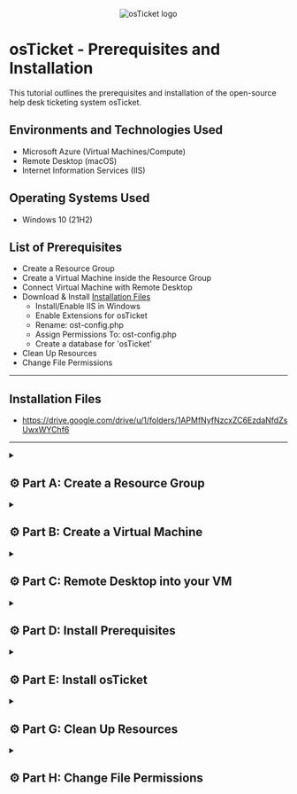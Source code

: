 <p align="center">
<img src="https://i.imgur.com/Clzj7Xs.png" alt="osTicket logo"/>
</p>

# osTicket - Prerequisites and Installation
This tutorial outlines the prerequisites and installation of the open-source help desk ticketing system osTicket.<br />

## Environments and Technologies Used

- Microsoft Azure (Virtual Machines/Compute)
- Remote Desktop (macOS)
- Internet Information Services (IIS)

## Operating Systems Used

- Windows 10</b> (21H2)

## List of Prerequisites

- Create a Resource Group
- Create a Virtual Machine inside the Resource Group
- Connect Virtual Machine with Remote Desktop
- Download & Install [Installation Files](https://drive.google.com/drive/u/1/folders/1APMfNyfNzcxZC6EzdaNfdZsUwxWYChf6)
  - Install/Enable IIS in Windows
  - Enable Extensions for osTicket
  - Rename: ost-config.php
  - Assign Permissions To: ost-config.php
  - Create a database for 'osTicket'
- Clean Up Resources
- Change File Permissions

***

## Installation Files

- https://drive.google.com/drive/u/1/folders/1APMfNyfNzcxZC6EzdaNfdZsUwxWYChf6

***

<details>

<summary>

## ⚙️ Part A: Create a Resource Group

</summary>

### 1. ) Create a Resurce Group

<ins>Starting at the 'Home' screen in your Microsoft Azure Portal:</ins>

- Click: the `Resource Groups` icon that's already on your home screen

- or..

- Search: `Resource Groups` and click that one (They do the same thing)

<p align="center">
<img width="800" alt="isolated" src="https://github.com/vincentchachere/osticket-prereqs/assets/161680745/d273a110-a34c-4707-8a06-058d12c11cc5"><br>

***

### 2. ) Create a Resurce Group

- Click `Create` to start your Resource Group

- Or..

- You can click the blue 'Create' in the middle of the screen as well, and it will take you to the same place.

<p align="center">
<img width="800" alt="isolated" src="https://github.com/vincentchachere/osticket-prereqs/assets/161680745/56fec2c9-0ba3-4e35-8c26-6bc6e7e6313b"><br>

***

### 3. ) Create a Resurce Group

<ins>Next, we'll input the following</ins>:

- Resource Group Name: `RG-osTicket`

- Region: `(US) West US 3`

- *Scroll Down*

 >**ATTENTION: Double check spelling when creating anything (resource groups, virtual machines, etc.) or you will have to delete all your work and start over, because the information you input will NOT be able to be able to be edited once it's created (name, region, etc.)**

<p align="center">
<img width="800" alt="E2C30B0C-FA81-4329-8F23-DBB018C41018" src="https://github.com/vincentchachere/osticket-prereqs/assets/161680745/4829d10a-d483-4c28-93a1-64034a6e0cf3"><br>

***

## 4. ) Create a Resurce Group

- Click `Review + Create`

- Dont worry about the 'Tags' section, we don't need that part for this lab.

- The 'Tags' section is used for organizational purposes.

<p align="center">
<img width="800" alt="F462BC66-31ED-444E-A61B-CD02C75151FD" src="https://github.com/vincentchachere/osticket-prereqs/assets/161680745/22252a11-ece8-4e38-873c-f6faf00efe29"><br>

 >**NOTE: We have NOT finished creating the resource group yet by clicking 'Review + Create'. Microsoft Azure let's you double check (review) the information you input before finalizing (creating) your resource group. It also does this for virtual machines, so make it a habit to double check the information you type in, so that you don't have to erase everything you end up creating, because of one wrong letter.**

***

## 5. ) Review and Create!

- *Verify Your Resource Group Information Before Continuing*

- Click `Create` to awaken your resource group!

<p align="center">
<img width="800" alt="6353AD56-C708-4D3D-ABEB-7C29A8E42E5F" src="https://github.com/vincentchachere/osticket-prereqs/assets/161680745/2f2d3265-2f3f-457f-a710-1be04c7d9545"><br>

***

## Congrats!

### 6. ) You're done creating you're Resource Group!

- You should see the 'Successfully Ceated Resource Group Notification' in the top right corner of your screen.

- Click: `Refresh` if you dont see your Resource Group, then..

- Click your resource group `RG-osTicket` to enter into the next part of this lab.

<p align="center">
<img width="800" alt="3C89D03C-0D84-4484-BFD6-79D2FBDF9012" src="https://github.com/vincentchachere/osticket-prereqs/assets/161680745/e2981d35-3f56-4b35-a47d-d2dafd1600a6"><br>

 >**NOTE: Whenever you create a resource group or virtual machine and DO NOT see it in your Azure Portal in its correct location, there's two solutions to this:**

 >**First, refresh your Resource Group Default Directory (Search: Resource Group and you'll be in that section), and if that's unsuccessful..**

 >**Go through the steps again in this lab and if it doesn't let you create a resource group with the name 'RG-osTicket' (the name you originally typed in for the resurce group), then that's how you know the Resource Group is created, you will just have to wait a little longer and refresh your Resource Group Default Directory.**

***

</details>

<details>

<summary>

## ⚙️ Part B: Create a Virtual Machine

</summary>

### 7. ) Create a Virtual Machine inside the Resource Group

- `Search:` Virtual Machine

- `Click:` Virtual Machine

<p align="center">
<img width="800" alt="isolated" src="https://github.com/vincentchachere/osticket-prereqs/assets/161680745/f81d1869-9805-40b1-b4b9-76aa85c0f751"><br>

***

### 8. ) Create a Virtual Machine inside the Resource Group

- Click one of the `Create` buttons to start creating your Virtual Machine

<p align="center">
<img width="800" alt="3C89D03C-0D84-4484-BFD6-79D2FBDF9012" src="https://github.com/vincentchachere/osticket-prereqs/assets/161680745/d2a8f586-58ac-4bea-99e8-919410d8d839"><br>

 >**Note: This is called your 'Virtual Machine Default Directory'**

***

### 9. ) Create a Virtual Machine inside the Resource Group

<ins>Now we can put in key information for our Virtual Machine</ins>

- Select your subscription

- Resource Group Name: `RG-osTicket` (the one you created)

- Virtual Machine Name: `vm-osticket` (all lowercase)

- Region: `(US) West 3`

- Availability Options: `No infrastructure redundancy required`

- Security Type: `Standard`

- Image: `Windows 10 Pro, version 22H2 - ×64 Gen2`

- *Scroll Down once completed*

<p align="center">
<img width="800" alt="isolated" src="https://github.com/vincentchachere/osticket-prereqs/assets/161680745/0f114991-5378-4dfa-ac2d-cbded1d74006"><br>

>**Leave the 'VM Architecture' & 'Run with Azure Sport Discount' parts toward the bottom alone.**

***

### 10. ) Create a Virtual Machine inside the Resource Group

<ins>As before, we will fill in the following</ins>:

- Size: `Standard_D45_v3 - 4 vcpus, 16 GiB memory ($140.16/month)`

- `Username:` vincentchachere (this can be whatever your heart desires)

- `Password:` whatever-you-want (Just remember it!)

- Public Inbound Ports: `Allow Selected Ports`

- Select Inbound Ports: `RDP (3389)`

- *`Check the Box`*

- Click: `Review and Create`

<p align="center">
<img width="800" alt="isolated" src="https://github.com/vincentchachere/osticket-prereqs/assets/161680745/d25401ce-e384-4511-a592-9747b8bc9be9"><br>

***

### 11. ) Create a Virtual Machine inside the Resource Group

- `Review` your information and `Create` your Virtual Machine!

<p align="center">
<img width="800" alt="isolated" src="https://github.com/vincentchachere/osticket-prereqs/assets/161680745/bd8c8d4b-ab9f-4c50-98bc-813db9816512"><br>

***

<p align="center">
<img width="800" alt="7089B374-E68C-4593-A778-2A53F8D60FB4" src="https://github.com/vincentchachere/osticket-prereqs/assets/161680745/f58cd4a0-9004-40c1-9a3a-e7d4a9338641"><br>

***

<p align="center">
<img width="800" alt="isolated" src="https://github.com/vincentchachere/osticket-prereqs/assets/161680745/64898c62-a446-44ba-8b8f-a49278c26c64"><br>

***

### 12. ) Create a Virtual Machine inside the Resource Group

<ins>Wait for your resources to load then</ins>:

- Click: `Go to Resources`

<p align="center">
<img width="800" alt="isolated" src="https://github.com/vincentchachere/osticket-prereqs/assets/161680745/1bd4eec6-f4e9-4329-9b97-722ee8a58024"><br>

***

### 13. ) Create a Virtual Machine inside the Resource Group

<ins>Now we are at our Virtual Machine's 'Overview Page' that is inside our Azure Portal</ins>

- (we are not inside the VM yet)

- This is where you can navigate your VM's information.

- This concludes Part B!

<p align="center">
<img width="800" alt="isolated" src="https://github.com/vincentchachere/osticket-prereqs/assets/161680745/d95f8b93-98e5-4448-89c7-a4e263b349b0"><br>

***

</details>

<details>

<summary>

## ⚙️ Part C: Remote Desktop into your VM

</summary>

### 14.A ) Connect your Virtual Machine to Remote Desktop

- `Copy` your VM's (vm-osticket) `Public IP Address`

- `Verify` your `VM is running` before continuing

- *Scroll down in between images for the next few instructions for Step 14*

<p align="center">
<img width="800" alt="isolated" src="https://github.com/vincentchachere/osticket-prereqs/assets/161680745/c4aa663f-dba3-47cf-8239-255404bd541c"><br>

***

### 14.B ) Connect your Virtual Machine to Remote Desktop

- Press: `Command + Space Bar` at the same time to open up the Spotlight Search, then..

- Type In: `Remote Desktop`

- Now Click: `Microsoft Remote Desktop`

<p align="center">
<img width="800" alt="isolated" src="https://github.com/vincentchachere/osticket-prereqs/assets/161680745/84202fbf-d46c-43f7-a126-837f4b32e1fa"><br>

***

### 14.C ) Connect your Virtual Machine to Remote Desktop

- Click: `Add PC`

<p align="center">
<img width="800" alt="isolated" src="https://github.com/vincentchachere/osticket-prereqs/assets/161680745/013afe59-3d68-4628-b0f3-723c0fc36ad2"><br>

***

### 14.D ) Connect your Virtual Machine to Remote Desktop

- Paste: `vm-osticket's Public IP Address`

- Click: `Add`

<p align="center">
<img width="800" alt="isolated" src="https://github.com/vincentchachere/osticket-prereqs/assets/161680745/1e86b149-9600-4237-8eb8-9fbed507411b"><br>

***

### 15.A ) Connect your Virtual Machine to Remote Desktop

- Righ-Click: Your Remote Desktop Account

- Click: `Connect`

<p align="center">
<img width="800" alt="isolated" src="https://github.com/vincentchachere/osticket-prereqs/assets/161680745/bf3e054f-aa7f-496a-8152-f1159710c834"><br>

***

### 15.B ) Connect your Virtual Machine to Remote Desktop

- `Username:` vincentchachere (whatever you typed in at the beginnning of Part B: Step 9)

- `Password:` *YourPassword* (whatever you typed in at the beginnning of Part B: Step 9)

- Click: `Continue`

<p align="center">
<img width="800" alt="isolated" src="https://github.com/vincentchachere/osticket-prereqs/assets/161680745/78160742-2f17-4dc1-be20-d5a70c546110"><br>

***

### 15.C ) Connect your Virtual Machine to Remote Desktop

- *Uncheck: `All Boxes`*

- *Click: `Accept`*

<p align="center">
<img width="800" alt="isolated" src="https://github.com/vincentchachere/osticket-prereqs/assets/161680745/f59877e2-da56-4767-8cef-54cb4d0fdbe9"><br>

***

</details>

<details>

<summary>

## ⚙️ Part D: Install Prerequisites

</summary>

### 16.A ) Install/Enable IIS in Windows

<ins>Once connected and inside your Virtual Machine we'll need to install IIS by doing the following</ins>:

  - Right-Click: `Start` in the bottom left of your screen

  - Select: `Run`

<p align="center">
<img width="800" alt="isolated" src="https://github.com/vincentchachere/osticket-prereqs/assets/161680745/6f279019-c2f3-4446-b4f1-76e5cf798e2b"><br>

***

### 16.B ) Install/Enable IIS in Windows

- Type In: `Control`

- Press: `Enter`

  or..

- Click: `OK`

<p align="center">
<img width="800" alt="isolated" src="https://github.com/vincentchachere/osticket-prereqs/assets/161680745/87a7e808-6441-42db-859b-aa78c565d8a1"><br>

***

### 16.C ) Install/Enable IIS in Windows

  - Click: `Programs`

<p align="center">
<img width="800" alt="isolated" src="https://github.com/vincentchachere/osticket-prereqs/assets/161680745/897bb69f-f091-4f03-8c55-3547cf3ad1f1"><br>

***

### 16.D ) Install/Enable IIS in Windows

  - Click: `Turn Windows Features On or Off`

<p align="center">
<img width="800" alt="isolated" src="https://github.com/vincentchachere/osticket-prereqs/assets/161680745/b9beb774-2bc5-4f35-bf61-aaf2e8c52dea"><br>

***

### 16.E ) Install/Enable IIS in Windows
                              
  - Enable: `Internet Information Services (IIS)`
 
  - Open & Enable: `World Wide Web Services`
    - `Check All Boxes` within this feature's folder

<p align="center">
<img width="800" alt="isolated" src="https://github.com/vincentchachere/osticket-prereqs/assets/161680745/89eb3345-1c42-416f-9ea3-6fb101a9c499"><br>

***

### 16.F ) Install/Enable IIS in Windows

<ins>While still inside the World wide Web Service folder</ins>:

  - Open: `Application Development Features` folder

  - Enable: `CGI`

  - Collapse: `Application Development Features` folder

<p align="center">
<img width="800" alt="isolated" src="https://github.com/vincentchachere/osticket-prereqs/assets/161680745/4a86fcb4-b2e3-4247-89fa-725b7c4d7583"><br>

***

### 16.G ) Install/Enable IIS in Windows

  - Enable: Common HTTP Features

<ins>Within the Common HTTP Fetures feature folder</ins>:

  - Check: `All Boxes` within this feature's folder
 
  - Click: `OK`

<p align="center">
<img width="800" alt="isolated" src="https://github.com/vincentchachere/osticket-prereqs/assets/161680745/4a756f64-9ba3-45fb-a690-0ddf5bd5b4bd"><br>

***

### 16.H ) Install/Enable IIS in Windows

- Wait for it to load...

<p align="center">
<img width="800" alt="isolated" src="https://github.com/vincentchachere/osticket-prereqs/assets/161680745/81b5957a-ab51-4c47-8e46-91a8d3b3f961"><br>

***

### 16.I ) Install/Enable IIS in Windows

<ins>When that's done loading<ins>:

- Click: `Close`

<p align="center">
<img width="800" alt="isolated" src="https://github.com/vincentchachere/osticket-prereqs/assets/161680745/904c8fec-b77a-4efa-81fa-a62e801dc3fa"><br>

***

<br>

### 17.A ) Open Microsoft Edge to Test IIS

- Open: `Microsoft Edge` Internet Browser

- Click: `Start without your data`

<p align="center">
<img width="800" alt="isolated" src="https://github.com/vincentchachere/osticket-prereqs/assets/161680745/e7c74b77-ca58-4c36-8623-b641438aee10"><br>

***

### 17.B ) Open Microsoft Edge to Test IIS

- Uncheck the Box

- Click: `Continue and Conirm`

<p align="center">
<img width="800" alt="isolated" src="https://github.com/vincentchachere/osticket-prereqs/assets/161680745/80a538a2-5fca-4ffb-b416-85f369c8c3df"><br>

***

### 17.C ) Open Microsoft Edge to Test IIS

- Click: `Continue without this data`

<p align="center">
<img width="800" alt="isolated" src="https://github.com/vincentchachere/osticket-prereqs/assets/161680745/2a8021d3-6634-45de-b25f-d2f63ad50ae7"><br>

***

### 17.D ) Open Microsoft Edge to Test IIS

- Uncheck the Box

- Click: `Confirm and start browsing`

<p align="center">
<img width="800" alt="isolated" src="https://github.com/vincentchachere/osticket-prereqs/assets/161680745/1e5c7aa4-97dd-4c8d-a09d-c9cafddda685"><br>

***

### 17.E ) Open Microsoft Edge to Test IIS

- Type: `127.0.0.1` into the browser

  - If you do not see the image displayed below then try uninstalling and reinstalling IIS

  - *The `How To Uninstall and Reinstall Instructions` are directly underneath the image below.* 

<p align="center">
<img width="800" alt="isolated" src="https://github.com/vincentchachere/osticket-prereqs/assets/161680745/7c2dae78-f8bb-40ba-9f73-b24d60b25c91"><br>

>**To Uninstall and Reinstall IIS do the following:**

>**Right-Click: `start` > Click: `Run` >**

>**Type In: `Control` > Click: `Programs` >**

>**Click: `Turn Windows on or off` >**

>***Uncheck:* `IIS` > *Uncheck:* `World Wide Web Services` >**

>***Uncheck:* `Application Development Features` (Inside World Wide Web Services) >**

>***Uncheck:* `CGI` (Application Development Features) >**

>***Uncheck:* `Common HTTP Feautures` (Inside World Wide Web Services) >**

>***Uncheck:* `HTTP Redirection` (Inside Common HTTP Feautures) >**

>***Uncheck:* `WebDAV Publishing` (Inside Common HTTP Feautures)**

***

### 18.A ) Download PHP Manager for IIS

- Open: [Installation Files](https://drive.google.com/drive/u/1/folders/1APMfNyfNzcxZC6EzdaNfdZsUwxWYChf6)

  - Open the Installation Files into a seperate tab or split screen as seen below, so that you can easily access them throught out this lab.

  - Double-Click: `PHP Manager`

  - Click: The `...` Dots in the upper right of your screen next to the 'Share' button

  - Click: `Open in new window`

  - *Downloading it this way is the only way I've found where it does not take so long, and it downloads the first time instead of having to do multiple attempts.* 

<p align="center">
<img width="800" alt="isolated" src="https://github.com/vincentchachere/osticket-prereqs/assets/161680745/7c65e858-f02e-4a8f-91e3-961c718d1956"><br>

***

### 18.B ) Download PHP Manager for IIS

- Click: `Download anyway`

- <ins>Now you can Either:</ins>

  - Wait for it to pop up when its done loading or.. &darr;

  - Click: The `...` Dots in the upper left corner of your screen and Click: `Downloads`

>**Sometimes when the file downloads it does not pop up, so I wanted to show you both ways.**

>**You can also simply go to your `File Explorer` > `Downaloads` > Double-Click: `PHPManagerforIIS_V1.5.0`**

<p align="center">
<img width="800" alt="isolated" src="https://github.com/vincentchachere/osticket-prereqs/assets/161680745/e55e776c-9ea1-491a-9d10-3cd0bc79db5e"><br>

***

### 18.C ) Download PHP Manager for IIS

- Click :`Next`

<p align="center">
<img width="800" alt="isolated" src="https://github.com/vincentchachere/osticket-prereqs/assets/161680745/d259bf88-439b-42cc-9375-166f003d8808"><br>

***

### 18.D ) Download PHP Manager for IIS

- Select: `I Agree`

- Click: `Next`

<p align="center">
<img width="800" alt="isolated" src="https://github.com/vincentchachere/osticket-prereqs/assets/161680745/9199a0ea-972d-455c-9408-5365677ed221"><br>

***

### 18.E ) Download PHP Manager for IIS

- Click: `Close`

<p align="center">
<img width="800" alt="isolated" src="https://github.com/vincentchachere/osticket-prereqs/assets/161680745/ac09a285-6c4a-4ae0-8c33-2098d337d6f6"><br>

***

### 19.A ) Download Rewrite Module

- Double-Click: `rewrite_amd64_en-US.msi`

- Open: The `rewrite_amd64_en-US.msi` file when it pops up

- Check: The Box *'I accpet the terms in the License Agreement'*

- Click: `Install`

<p align="center">
<img width="800" alt="isolated" src="https://github.com/vincentchachere/osticket-prereqs/assets/161680745/3cc3863b-44d7-4b20-b781-71830ae56f1d"><br>

***

### 19.B ) Download Rewrite Module

- Click: `Finish`

<p align="center">
<img width="800" alt="isolated" src="https://github.com/vincentchachere/osticket-prereqs/assets/161680745/f8035ed7-c04b-4425-9044-8a20529b8a89"><br>

***

### 20.A ) Create Directory C:\PHP

- Go To: `File Explorer` > `This PC` > `Windows (C:)` > 

<p align="center">
<img width="800" alt="isolated" src="https://github.com/vincentchachere/osticket-prereqs/assets/161680745/42973b96-7bf7-4e37-b824-6c46ee8d7bdf"><br>

***

### 20.B ) Create Directory C:\PHP

- Right-Click: The `empty space under the files`

- Go To: `New`

- Click: `Folder`

<p align="center">
<img width="800" alt="isolated" src="https://github.com/vincentchachere/osticket-prereqs/assets/161680745/a45390d8-3afe-4c32-b5a6-2a9e939e322f"><br>

***

### 20.C ) Create Directory C:\PHP

- Type In: `PHP`

- Press: `Enter`

<p align="center">
<img width="800" alt="isolated" src="https://github.com/vincentchachere/osticket-prereqs/assets/161680745/99f82c56-1dd3-4162-b83d-c50aea410ef9"><br>

***

### 21.A ) Download php-7.3.8 and Unzip it into the Directory (C:\PHP) you just created

- Double-Click: `PHP 7.3.8`

<p align="center">
<img width="800" alt="isolated" src="https://github.com/vincentchachere/osticket-prereqs/assets/161680745/447917dd-3b9c-454c-9c18-67e56cb418f2"><br>

***

### 21.B ) Download php-7.3.8 and Unzip it into the Directory (C:\PHP) you just created

- Click : The `Download (&darr;) Arrow` in the upper right corner

<p align="center">
<img width="800" alt="isolated" src="https://github.com/vincentchachere/osticket-prereqs/assets/161680745/99d3d799-3810-41ba-a13a-546836651291"><br>

***

### 21.C ) Download php-7.3.8 and Unzip it into the Directory (C:\PHP) you just created

- Click: `Download anyway`

- Open: `php.7.3.8`

<p align="center">
<img width="800" alt="isolated" src="https://github.com/vincentchachere/osticket-prereqs/assets/161680745/95210981-7d56-4657-9d4f-9fe10429d6d4"><br>

***

### 21.D ) Download php-7.3.8 and Unzip it into the Directory (C:\PHP) you just created

- Right-Click: `php.7.3.8`

- Click: `Extract All`

<p align="center">
<img width="800" alt="isolated" src="https://github.com/vincentchachere/osticket-prereqs/assets/161680745/fa92591b-55db-4434-a0fc-4cc8823763c8"><br>

***

### 21.E ) Download php-7.3.8 and Unzip it into the Directory (C:\PHP) you just created

- Click: `Browse`

<p align="center">
<img width="800" alt="isolated" src="https://github.com/vincentchachere/osticket-prereqs/assets/161680745/7f688b04-f510-4f57-9749-f8bae9e0a3f3"><br>

***

### 21.F ) Download php-7.3.8 and Unzip it into the Directory (C:\PHP) you just created

- Go To: `This PC` > `Windows (C:)` > `PHP`

<p align="center">
<img width="800" alt="isolated" src="https://github.com/vincentchachere/osticket-prereqs/assets/161680745/fad328b2-3d4e-4668-ad14-920de414b310"><br>

***

### 21.G ) Download php-7.3.8 and Unzip it into the Directory (C:\PHP) you just created

- Click: `select Folder` (*PHP*)

<p align="center">
<img width="800" alt="isolated" src="https://github.com/vincentchachere/osticket-prereqs/assets/161680745/f673ed81-b6f4-4a26-910c-17726df34ec2"><br>

***

### 21.H ) Download php-7.3.8 and Unzip it into the Directory (C:\PHP) you just created

- Click: `Extract`

<p align="center">
<img width="800" alt="isolated" src="https://github.com/vincentchachere/osticket-prereqs/assets/161680745/514000ee-6a7c-4575-b7c6-591381562314"><br>

***

### 22.A ) Check to see the php-7.3.8 made it into the PHP Directory

- Go Back To: `This PC` > `Windows (C:)` > `PHP`

- Double-Click: `PHP`

<p align="center">
<img width="800" alt="isolated" src="https://github.com/vincentchachere/osticket-prereqs/assets/161680745/020501bb-8112-464b-b9ef-7ecb823913f4"><br>

***

### 22.C ) Check to see the php 7.3.8 made it into the PHP Directory

- Now you will see the php.7.3.8 file inside the PHP directory, as seen in the image below.

<p align="center">
<img width="800" alt="isolated" src="https://github.com/vincentchachere/osticket-prereqs/assets/161680745/c6511b61-033a-46ff-9714-50b664e19c73"><br>

***

<br>

### 23.A ) Download VC_redist.x86.exe

- Go To: [Installation Files](https://drive.google.com/drive/u/1/folders/1APMfNyfNzcxZC6EzdaNfdZsUwxWYChf6) and download VC_redist.x86.exe

  - *I will let you do the <ins>downloading</ins> steps on your own now, so that you can learn. Refer to previous steps for instruction (You got this! I believe in you!😁)*

- Check: The `I agree to the license terms and conditions` Box

- Click: `Install`

<p align="center">
<img width="800" alt="isolated" src="https://github.com/vincentchachere/osticket-prereqs/assets/161680745/170a61c1-fe3c-419f-8059-269bf6a5455c"><br>

***

<br>

### 23.B ) Download VC_redist.x86.exe

- Click: `Close` when it is done installing

<p align="center">
<img width="800" alt="isolated" src="https://github.com/vincentchachere/osticket-prereqs/assets/161680745/57eb8907-d6da-4abc-b39b-5d945d62c55f"><br>

***

### 24.A ) Download MySQL 5.5.62

- Go To: [Installation Files](https://drive.google.com/drive/u/1/folders/1APMfNyfNzcxZC6EzdaNfdZsUwxWYChf6) and download MySQL 5.5.62

- <ins>When the pop-up below shows up</ins>:

  - Click: `Next`

<p align="center">
<img width="800" alt="isolated" src="https://github.com/vincentchachere/osticket-prereqs/assets/161680745/44a36637-43cc-4fcb-9d9b-6eb64c4315a4"><br>

***

### 24.B ) Download MySQL 5.5.62

- <ins>When the pop-up below shows up</ins>:

  - Check: The `I accept the terms in the License Agreement` Box

  - Click: `Next`

<p align="center">
<img width="800" alt="isolated" src="https://github.com/vincentchachere/osticket-prereqs/assets/161680745/1a768122-511d-44ef-a428-8a4dce09c2f9"><br>

***

### 24.C ) Download MySQL 5.5.62

- Select: `Typical Setup`

- Click: `Next`

<p align="center">
<img width="800" alt="isolated" src="https://github.com/vincentchachere/osticket-prereqs/assets/161680745/14c18df3-e9ee-4cf9-a0e7-d2631f3beedf"><br>

***

### 24.D ) Download MySQL 5.5.62

- Click: `Install`

<p align="center">
<img width="800" alt="isolated" src="https://github.com/vincentchachere/osticket-prereqs/assets/161680745/f09cc5cc-9262-4951-b2ef-82d39e43ab70"><br>

***

### 24.E ) Download MySQL 5.5.62

- Check: The `Lanuch the MySQL Instance Configuration Wizard` Box

- Click: `Finish`

<p align="center">
<img width="800" alt="isolated" src="https://github.com/vincentchachere/osticket-prereqs/assets/161680745/110fd673-4225-4d28-968b-d4f0535e39b2"><br>

***

### 24.F ) Download MySQL 5.5.62

- Click: `Next`

<p align="center">
<img width="800" alt="isolated" src="https://github.com/vincentchachere/osticket-prereqs/assets/161680745/61f88e18-96bf-4991-9ad1-1222abf6cd00"><br>

***

### 24.G ) Download MySQL 5.5.62

- Select: `Standard Confirguration`

- Click: `Next`

<p align="center">
<img width="800" alt="isolated" src="https://github.com/vincentchachere/osticket-prereqs/assets/161680745/16837f9b-9535-4306-8b45-93a1c984e611"><br>

***

### 24.H ) Download MySQL 5.5.62

- Make sure your screen matches the image below and once you verify that it does..&darr;

- Click: `Next`

<p align="center">
<img width="800" alt="isolated" src="https://github.com/vincentchachere/osticket-prereqs/assets/161680745/bcf52378-fb29-4fe8-8d2a-7ce1657bf457"><br>

***

### 24.I ) Download MySQL 5.5.62

- Type In: `The password you used to log into remote desktop.`

  - Click: `Next`

<p align="center">
<img width="800" alt="isolated" src="https://github.com/vincentchachere/osticket-prereqs/assets/161680745/cec6d46c-46d7-4db1-a897-deee162df7c8"><br>

***

### 24.J ) Download MySQL 5.5.62

- Click : `Finish`

<p align="center">
<img width="800" alt="isolated" src="https://github.com/vincentchachere/osticket-prereqs/assets/161680745/bccc6a00-de77-4266-a7f3-e5c12eb30c1b"><br>

***

### 25.A )  Open IIS as an Administrator and Register PHP from within IIS

- Type: `IIS` into search bar at bottom left of your screen

- Right-Click: `IIS`

- Select: `Run as Administrator`

<p align="center">
<img width="800" alt="isolated" src="https://github.com/vincentchachere/osticket-prereqs/assets/161680745/a4190c4b-6bfe-4185-91f8-a141afcc24f5"><br>

***

### 25.B )  Open IIS as an Administrator and Register PHP from within IIS

- Double-Click: `PHP Manager`

<p align="center">
<img width="800" alt="isolated" src="https://github.com/vincentchachere/osticket-prereqs/assets/161680745/44aefc87-57e7-4c5a-8087-b0d5548c57d1"><br>

***

### 25.C )  Open IIS as an Administrator and Register PHP from within IIS

- Click: `Register vew PHP version`

- Click: the `'...' Box` (three dots box) that is next to the search bar

<p align="center">
<img width="800" alt="isolated" src="https://github.com/vincentchachere/osticket-prereqs/assets/161680745/f81cb4e5-7a83-49a9-9cb0-ae2a04fa0252"><br>

***

### 25.D )  Open IIS as an Administrator and Register PHP from within IIS

- Go To: `This PC` > `Windows (C:)` > `PHP` > `php-cgi` > `Open`

<p align="center">
<img width="800" alt="isolated" src="https://github.com/vincentchachere/osticket-prereqs/assets/161680745/9e6fcda6-cd42-4adf-95af-5d7dd0ead097"><br>

***

### 25.E )  Open IIS as an Administrator and Register PHP from within IIS

- Click: `Ok`

<p align="center">
<img width="800" alt="isolated" src="https://github.com/vincentchachere/osticket-prereqs/assets/161680745/a21252a1-3b62-4a60-8aa3-3003cf90d008"><br>

***

### 26.A )  Go To: `Home` screen of <ins>PHP Manager</ins> and Restart IIS

- Click: The `Home` icon in the upper right corner of IIS Window

<p align="center">
<img width="800" alt="isolated" src="https://github.com/vincentchachere/osticket-prereqs/assets/161680745/e67ba80d-1305-4150-9d14-71c8bcadcb3e"><br>

***

### 26.B )  Go To: `Home` screen of IIS Manager and Restart IIS

- Click: `Restart`

<p align="center">
<img width="800" alt="isolated" src="https://github.com/vincentchachere/osticket-prereqs/assets/161680745/1b9c61a7-b681-4d8f-b8ae-72192c231efa"><br>

***

</details>

<details>

<summary>

## ⚙️ Part E: Install osTicket

</summary>

### 27.A ) Install osTicket v1.15.8

- Go To: [Installation Files](https://drive.google.com/drive/u/1/folders/1APMfNyfNzcxZC6EzdaNfdZsUwxWYChf6)

- Download: `osTicket`

- <ins>Once osTicket downloads do the following</ins>:

  - Go To: `Downloads` inside of `File Explorer`

  - Double-Click: `osTicket`

<p align="center">
<img width="800" alt="isolated" src="https://github.com/vincentchachere/osticket-prereqs/assets/161680745/b227dfa3-5d6e-413b-9d9d-0ecfa562a2b3"><br>

***

### 27.B ) Install osTicket v1.15.8

- <ins>Open a second `File Explorer` by</ins>:

  - Right-Click: `File Explorer` Icon
 
  - Select: `File Explorer`

<p align="center">
<img width="800" alt="isolated" src="https://github.com/vincentchachere/osticket-prereqs/assets/161680745/29a6f966-b2c9-4c49-b810-f881efb2a566"><br>

***

### 27.C ) Install osTicket v1.15.8

- When you open the second File Explorer:

 - Go To: 'This PC' > 'Windows (C:)' > 'inetpub' > `wwwroot`

- <ins>Drag and Drop `upload` into</ins>:

  - 'This PC' > 'Windows (C:)' > 'inetpub' > `wwwroot`

<p align="center">
<img width="800" alt="isolated" src="https://github.com/vincentchachere/osticket-prereqs/assets/161680745/54aa0527-e724-48f3-898c-0c1797462f43"><br>

***

### 27.D ) Install osTicket v1.15.8

- Right-Click: `upload` *(the 'upload' that is in the new File Explorer you just opened)*

- Click: `Rename`

<p align="center">
<img width="800" alt="isolated" src="https://github.com/vincentchachere/osticket-prereqs/assets/161680745/a92db299-809a-40c2-b194-9ba4b6f01f6b"><br>

***

### 27.E ) Install osTicket v1.15.8

- Type In: `osTicket`

- Press: `Enter`

  - *Spell it exactly like: `osTicket` (with a capital `T` and lowercase everything else)*

<p align="center">
<img width="800" alt="isolated" src="https://github.com/vincentchachere/osticket-prereqs/assets/161680745/2f19fba0-01d9-413c-97b3-8fc1b71c78f2"><br>

***

### 28.A ) Refresh the osTicket site in your browser and observe the changes

- Open: `IIS` *as an Administrator*

<p align="center">
<img width="800" alt="isolated" src="https://github.com/vincentchachere/osticket-prereqs/assets/161680745/c9e6f828-a8e4-4087-be9a-c257ac61efbf"><br>

***

### 28.B ) Refresh the osTicket site in your browser and observe the changes

- Click: `Restart`

<p align="center">
<img width="800" alt="isolated" src="https://github.com/vincentchachere/osticket-prereqs/assets/161680745/0bc5bda8-62d2-47d7-8db4-2de5b7be4513"><br>

***

### 28.C ) Refresh the osTicket site in your browser and observe the changes

- Go to: `sites` > `Default` > `osTicket`

- On the Right, Click: `Browse*: 80`

<p align="center">
<img width="800" alt="isolated" src="https://github.com/vincentchachere/osticket-prereqs/assets/161680745/fbad175e-01b3-4c3a-a8fb-8b2db19db2f6"><br>

***

### 29.A ) Enable Extensions for osTicket

- Go to: `sites` > `Default` > `osTicket`

- Double-Click: `PHP Manager`

<p align="center">
<img width="800" alt="isolated" src="https://github.com/vincentchachere/osticket-prereqs/assets/161680745/d8d229e0-b240-4d9e-a330-752da0a27c6e"><br>

***

### 29.B ) Enable Extensions for osTicket

- Click: `Enable or Disable Extensions`

<p align="center">
<img width="800" alt="isolated" src="https://github.com/vincentchachere/osticket-prereqs/assets/161680745/6217973d-367a-4007-8e7d-3b09419794d0"><br>

***

### 29.C ) Enable Extensions for osTicket

- Right-Click: `php_imap.dll`

- Click: `Enable`

<p align="center">
<img width="800" alt="isolated" src="https://github.com/vincentchachere/osticket-prereqs/assets/161680745/fb7ac977-81e9-41b7-a397-34b53643734c"><br>

***

### 29.D ) Enable Extensions for osTicket

- Right-Click: `php_intel.dll`

- Click: `Enable`

<p align="center">
<img width="800" alt="isolated" src="https://github.com/vincentchachere/osticket-prereqs/assets/161680745/fc6242b4-4676-4d9a-8432-8b7b728dcda4"><br>

***

### 29.E ) Enable Extensions for osTicket

- Right-Click: `php_opache.dll`

- Click: `Enable`

<p align="center">
<img width="800" alt="isolated" src="https://github.com/vincentchachere/osticket-prereqs/assets/161680745/063d7e76-b27c-454f-b2ff-eed9ed49343d"><br>

### 29.F ) Enable Extensions for osTicket

<ins>Verify all your extensions were enabled</ins>

- You should see the 3 following extensions in the 'enabled' section:

  - php_imap.dll
 
  - php_intel.dll

  - php_opache.dll

- Click: The `osTicket` folder to the left in your 'Connections' section.

<p align="center">
<img width="800" alt="isolated" src="https://github.com/vincentchachere/osticket-prereqs/assets/161680745/48fe9a8f-2512-4ed9-b094-b3e2244352b5"><br>

***

### 30. ) Enable Extensions for osTicket

<ins>Restart the osTicket in your browser and observe the changes</ins>

- Click: `Refresh` that is in your `IIS Manager`

- Click: `Browse*:80 (http)`

- *observe the changes*

<p align="center">
<img width="800" alt="isolated" src="https://github.com/vincentchachere/osticket-prereqs/assets/161680745/2efefb03-ac37-4cbd-85e4-08d88787e3de"><br>

***

### 31.A ) Rename: ost-config.php

- Open: `File Explorer`

- Go To: `This PC` > `Windows (C:)` > `inetpub` > `wwwroot`

- Double-Click: `osTicket`

<p align="center">
<img width="800" alt="isolated" src="https://github.com/vincentchachere/osticket-prereqs/assets/161680745/b38819f3-c9e7-4c11-a6e0-f39d3de4f4ee"><br>

***

### 31.B ) Rename: ost-config.php

- Double-Click: `include`

<p align="center">
<img width="800" alt="isolated" src="https://github.com/vincentchachere/osticket-prereqs/assets/161680745/3f8b1c3c-01c9-46a2-a23e-5336a441bfd3"><br>

***

### 31.C ) Rename: ost-config.php

- Scroll: *`all the way down`*

- Right-Click: `ost-sampleconfig.php`

  - Click: `Rename`

  - Rename: `ost-sampleconfig.php`
 
  - To: `ost-config.php`
 
  - Press: `Enter` when done typing in the name

<p align="center">
<img width="800" alt="isolated" src="https://github.com/vincentchachere/osticket-prereqs/assets/161680745/c0e4ab41-43ce-4591-8454-4eae38bec613">

***

### 32.A ) Assign Permissions To: ost-config.php

- Right-Click: `ost-config.php`

- Click: `Properties`

<p align="center">
<img width="800" alt="isolated" src="https://github.com/vincentchachere/osticket-prereqs/assets/161680745/1acd9457-2365-4163-9fcc-c273ae85a833"><br>

***

### 32.B ) Assign Permissions To: ost-config.php

- Click: `Security`

- Click: `Advanced`

- Select: `Disable Inheritance`

- Click: `Remove all inherited permissions from this object.`

<p align="center">
<img width="800" alt="isolated" src="https://github.com/vincentchachere/osticket-prereqs/assets/161680745/b0a950c8-51f1-48b2-b757-d0edeebfc9ab"><br>

***

### 32.C ) Assign Permissions To: ost-config.php

- Click: `Add` > `Select a principal` > Type In: `Everyone` > Click: `Check Names`

  - *It should be underlined after you click 'Check Names'*

- Click: `Ok`

<p align="center">
<img width="800" alt="isolated" src="https://github.com/vincentchachere/osticket-prereqs/assets/161680745/63e662f4-ada6-417a-81c2-d5668c39065d"><br>

***

### 32.D ) Assign Permissions To: ost-config.php

- Select: `Full Control` *(make sure all boxes are checked as seen in the image below)*

- Click: `Ok`

- Click: `Ok`

<p align="center">
<img width="800" alt="isolated" src="https://github.com/vincentchachere/osticket-prereqs/assets/161680745/c932691e-0f52-4cb3-9f75-069499a2a54b"><br>

***

### 33. ) Restart IIS Manager and Continue Setting Up osTicket in the Browser

- Click: `Restart`

- Click: `Continue` 

<p align="center">
<img width="800" alt="isolated" src="https://github.com/vincentchachere/osticket-prereqs/assets/161680745/db18a130-c73e-41f6-b15e-3acd07c1f4bf"><br>

***

### 34. ) Continue Setting up osTicket in the browser

- <ins>Insert the following information</ins>:

  - Helpdesk Name: `Helpdesk`

  - Default Email: `yourfirstname@helper.com`

  - First Name: *AnythingYouWant* *(just remember it)*

  - Last Name: *AnythingYouWant* *(just remember it)*

  - Email Address: `yourfirstname@gmail.com`
  - *AnythingYouWant* *(just remember it)*

  - Username: *AnythingYouWant* *(just remember it)*

  - Password: *AnythingYouWant* *(just remember it)*

- *Before finishing the setup we need to dwnload HiediSQL first, so go to the next step (35.A). We'll come right back to this after.*

<p align="center">
<img width="800" alt="isolated" src="https://github.com/vincentchachere/osticket-prereqs/assets/161680745/25255d72-3702-4528-9c1a-180bd627eac6"><br>

***

### 35.A ) Download and Install HeidiSQL

- Go To: [Installation Files](https://drive.google.com/drive/u/1/folders/1APMfNyfNzcxZC6EzdaNfdZsUwxWYChf6)

- Download and Install: `HiediSQL`

- Open: `HiediSQL`

- Select: The `I accept the agreement` Circle

- Click: `Next`

<p align="center">
<img width="800" alt="isolated" src="https://github.com/vincentchachere/osticket-prereqs/assets/161680745/b9122a6b-f4c2-4055-95f8-86951eab4e8b"><br>

***

### 35.B ) Download and Install HeidiSQL

- Click: `Next`

<p align="center">
<img width="800" alt="isolated" src="https://github.com/vincentchachere/osticket-prereqs/assets/161680745/9c392d33-b538-4fe4-99a8-52d60a64cd8c"><br>

***

### 35.C ) Download and Install HeidiSQL

- Click: `Next`

<p align="center">
<img width="800" alt="isolated" src="https://github.com/vincentchachere/osticket-prereqs/assets/161680745/316b780e-beeb-438d-9ca6-26dbc2296972"><br>

***

### 35.D ) Download and Install HeidiSQL

- Click: `Next`

<p align="center">
<img width="800" alt="isolated" src="https://github.com/vincentchachere/osticket-prereqs/assets/161680745/75b5fe1c-9bb3-4fff-b073-e261d51953d1"><br>

***

### 35.E ) Download and Install HeidiSQL

- Click: `Install`

<p align="center">
<img width="800" alt="isolated" src="https://github.com/vincentchachere/osticket-prereqs/assets/161680745/0411ef50-139c-47df-8316-a93dbe99e028"><br>

***

### 35.F ) Download and Install HeidiSQL

- Click: `Finish`

<p align="center">
<img width="800" alt="isolated" src="https://github.com/vincentchachere/osticket-prereqs/assets/161680745/db333d2d-2f51-4fb9-91a2-fd693a47e50b"><br>

***

### 35.G ) Download and Install HeidiSQL

- Click: `Skip`

<p align="center">
<img width="800" alt="isolated" src="https://github.com/vincentchachere/osticket-prereqs/assets/161680745/901c0dfa-d425-4c6e-b9d4-0876d34c131e"><br>

***

### 35.H ) Download and Install HeidiSQL

- User: `root`

- Password: `The one you created at Step 34.A`

- Click: `Open` to connect to session

<p align="center">
<img width="800" alt="isolated" src="https://github.com/vincentchachere/osticket-prereqs/assets/161680745/51779cfc-4be7-4a12-8a82-944298bc67bd"><br>

***

### 35.I ) Create a Database for osTicket called `osTicket`

- Right-Click: `Unamed` > Click: `Create new` > Click: `Database`

<p align="center">
<img width="800" alt="isolated" src="https://github.com/vincentchachere/osticket-prereqs/assets/161680745/1ff3b586-e13e-43e6-9bf4-35e5bc921f57"><br>

***

### 35.J ) Create a Database for osTicket called `osTicket`

- Type In: `osTicket`

- Click: `Ok`

<p align="center">
<img width="800" alt="isolated" src="https://github.com/vincentchachere/osticket-prereqs/assets/161680745/8c806266-acbb-492c-a24b-e33bee43957f"><br>

***

### 36.A ) Continue Setting up osTicket in the browser

- MySQL Database: `osTicket`

- MySQL Username: `root`

- MySQL Password: *`The one you created at Step 34.A and the one you used at Step 35.H`*

- Click: `Install`

<p align="center">
<img width="800" alt="isolated" src="https://github.com/vincentchachere/osticket-prereqs/assets/161680745/6fe660ac-3e26-4c95-aa79-ef671d26c8fe"><br>

***

### 36.B ) Congratulations! Hopefully it is installed with no errors, but we are not finished just yet!

- *Scroll down to `Part G: Clean Up Resources` for further instructions on comlpleteing this lab.*

<p align="center">
<img width="800" alt="isolated" src="https://github.com/vincentchachere/osticket-prereqs/assets/161680745/7f4988fb-ea09-4432-b689-dedfe5b96449"><br>

***

</details>

<details>

<summary>

## ⚙️ Part G: Clean Up Resources

</summary>

### 37.A ) Clean Up Resources

- Browse to your help desk login page: `http://localhost/osTicket/scp/login.php`

<ins>Before logging in we need to do 2 Things</ins>:

- Clean Up Resources

  - 1st Thing - Delete: c:\inept\wwwroot\osTicket\\*`setup`*

- Change File Permissions

  - 2nd Thing - Set Permissions to `Read` <ins>only</ins> for: This PC > inetpub > wwwroot > osTicket > include > *`ost-config.php`*

- *Scroll down to `Step 37.B` for further instruction*

<p align="center">
<img width="800" alt="isolated" src="https://github.com/vincentchachere/osticket-prereqs/assets/161680745/94a00827-144e-435d-abaa-f2b052d6cb74"><br>

***

### 37.B ) Clean Up Resources

<ins>1st Thing: Delete: c:\inept\wwwroot\osTicket\\`setup`</ins>:

  - ONLY DELETE THE `setup` PART - NOT THE WHOLE THING

- *Scroll down `Part H: Change File Permissions` for the 2nd Thing*

<p align="center">
<img width="800" alt="isolated" src="https://github.com/vincentchachere/osticket-prereqs/assets/161680745/1fcc1edd-c8da-406e-aaee-495acdd2ab82"><br>

***

</details>

<details>

<summary>

## ⚙️ Part H: Change File Permissions

</summary>

<ins>2nd Thing: Set Permissions to 'Read' <ins>only</ins> for 'ost-config.php'</ins>:

  - File Explorer: This PC > inetpub > wwwroot > osTicket > include > *`ost-config.php`*

    - Right-Click: *`ost-config.php`*
 
    - Select: `Properties`

<p align="center">
<img width="800" alt="isolated" src="https://github.com/vincentchachere/osticket-prereqs/assets/161680745/a532e9ec-56e1-44a6-a8e1-7e02bf41ef61"><br>

***

### 38.A ) Change File Permissions

<ins>2nd Thing Set Permissions to 'Read' <ins>only</ins> for 'ost-config.php'</ins>:

- Go To: `Security` > `Advanced` > `Edit`

<p align="center">
<img width="800" alt="isolated" src="https://github.com/vincentchachere/osticket-prereqs/assets/161680745/251d87d6-5fec-4133-a470-113d61ee3905"><br>

***

### 38.B ) Change File Permissions

<ins>2nd Thing: Set Permissions to 'Read' <ins>only</ins> for 'ost-config.php'</ins>:

- Only Check: `Read` and `Read & execute` 

  - Uncheck: `Full Control`

  - Uncheck: `Modify`

  - Uncheck: `Write`

- Click: `Apply`

- Click: `Ok`

- Click: `Ok`

<p align="center">
<img width="800" alt="isolated" src="https://github.com/vincentchachere/osticket-prereqs/assets/161680745/bd4424a4-45d3-4b57-8190-7c900d90c374"><br>

***

### 39.A ) Login To: http://localhost/osTicket/scp/login.php

- Username: *`The one you created at Step 34.A and the one you used at Step 35.H`*

- Password: *`The one you created at Step 34.A and the one you used at Step 35.H`*

<p align="center">
<img width="800" alt="isolated" src="https://github.com/vincentchachere/osticket-prereqs/assets/161680745/1b7c8e91-5375-40d9-90c2-45c2fcf7aef1"><br>

***

### 39.B ) Now you are successfully inside osTicket! Congrats!

<p align="center">
<img width="800" alt="isolated" src="https://github.com/vincentchachere/osticket-prereqs/assets/161680745/ef1ee657-b978-4494-acb7-7a4e3585acca"><br>

***

### 40. ) End Users osTicket URL:

- http://localhost/osTicket/ 

<p align="center">
<img width="800" alt="isolated" src="https://github.com/vincentchachere/osticket-prereqs/assets/161680745/e5bb86f6-de48-47f3-bcb5-97cbb620e6d8"><br>

***

☎️ For any questions, or just to connect, you can message me at: www.linkedin.com/in/vincentchachere

</details>
